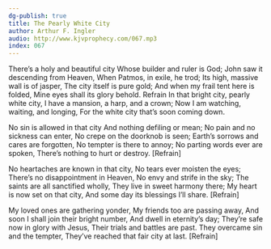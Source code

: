 ```yaml
---
dg-publish: true
title: The Pearly White City
author: Arthur F. Ingler
audio: http://www.kjvprophecy.com/067.mp3
index: 067
---
```


There’s a holy and beautiful city
Whose builder and ruler is God;
John saw it descending from Heaven,
When Patmos, in exile, he trod;
Its high, massive wall is of jasper,
The city itself is pure gold;
And when my frail tent here is folded,
Mine eyes shall its glory behold.
Refrain
In that bright city, pearly white city,
I have a mansion, a harp, and a crown;
Now I am watching, waiting, and longing,
For the white city that’s soon coming down.

No sin is allowed in that city
And nothing defiling or mean;
No pain and no sickness can enter,
No crepe on the doorknob is seen;
Earth’s sorrows and cares are forgotten,
No tempter is there to annoy;
No parting words ever are spoken,
There’s nothing to hurt or destroy. [Refrain]

No heartaches are known in that city,
No tears ever moisten the eyes;
There’s no disappointment in Heaven,
No envy and strife in the sky;
The saints are all sanctified wholly,
They live in sweet harmony there;
My heart is now set on that city,
And some day its blessings I’ll share. [Refrain]

My loved ones are gathering yonder,
My friends too are passing away,
And soon I shall join their bright number,
And dwell in eternity’s day;
They’re safe now in glory with Jesus,
Their trials and battles are past.
They overcame sin and the tempter,
They’ve reached that fair city at last. [Refrain]